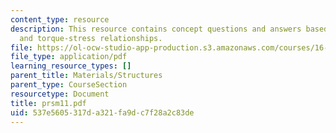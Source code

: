 ```yaml
---
content_type: resource
description: This resource contains concept questions and answers based on torque-twist
  and torque-stress relationships.
file: https://ol-ocw-studio-app-production.s3.amazonaws.com/courses/16-01-unified-engineering-i-ii-iii-iv-fall-2005-spring-2006/537e5605317da321fa9dc7f28a2c83de_prsm11.pdf
file_type: application/pdf
learning_resource_types: []
parent_title: Materials/Structures
parent_type: CourseSection
resourcetype: Document
title: prsm11.pdf
uid: 537e5605-317d-a321-fa9d-c7f28a2c83de
---
```

